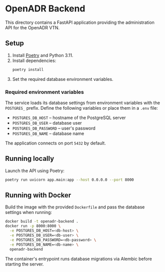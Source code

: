 # OpenADR Backend

This directory contains a FastAPI application providing the administration API for the OpenADR VTN.

## Setup

1. Install [Poetry](https://python-poetry.org/) and Python 3.11.
2. Install dependencies:
   ```bash
   poetry install
   ```
3. Set the required database environment variables.

### Required environment variables

The service loads its database settings from environment variables with the `POSTGRES_` prefix. Define the following variables or place them in a `.env` file:

- `POSTGRES_DB_HOST` – hostname of the PostgreSQL server
- `POSTGRES_DB_USER` – database user
- `POSTGRES_DB_PASSWORD` – user's password
- `POSTGRES_DB_NAME` – database name

The application connects on port `5432` by default.

## Running locally

Launch the API using Poetry:

```bash
poetry run uvicorn app.main:app --host 0.0.0.0 --port 8000
```

## Running with Docker

Build the image with the provided `Dockerfile` and pass the database settings when running:

```bash
docker build -t openadr-backend .
docker run -p 8000:8000 \
  -e POSTGRES_DB_HOST=<db-host> \
  -e POSTGRES_DB_USER=<db-user> \
  -e POSTGRES_DB_PASSWORD=<db-password> \
  -e POSTGRES_DB_NAME=<db-name> \
  openadr-backend
```

The container's entrypoint runs database migrations via Alembic before starting the server.
